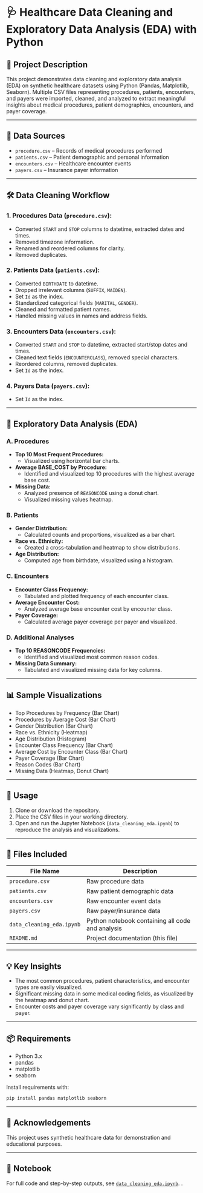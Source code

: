 # 🩺 Healthcare Data Cleaning and Exploratory Data Analysis (EDA) with Python

## 📂 Project Description
This project demonstrates data cleaning and exploratory data analysis (EDA) on synthetic healthcare datasets using Python (Pandas, Matplotlib, Seaborn). Multiple CSV files representing procedures, patients, encounters, and payers were imported, cleaned, and analyzed to extract meaningful insights about medical procedures, patient demographics, encounters, and payer coverage.

---

## 📁 Data Sources

- `procedure.csv` – Records of medical procedures performed
- `patients.csv` – Patient demographic and personal information
- `encounters.csv` – Healthcare encounter events
- `payers.csv` – Insurance payer information

---

## 🛠️ Data Cleaning Workflow

### 1. **Procedures Data (`procedure.csv`):**
- Converted `START` and `STOP` columns to datetime, extracted dates and times.
- Removed timezone information.
- Renamed and reordered columns for clarity.
- Removed duplicates.

### 2. **Patients Data (`patients.csv`):**
- Converted `BIRTHDATE` to datetime.
- Dropped irrelevant columns (`SUFFIX`, `MAIDEN`).
- Set `Id` as the index.
- Standardized categorical fields (`MARITAL`, `GENDER`).
- Cleaned and formatted patient names.
- Handled missing values in names and address fields.

### 3. **Encounters Data (`encounters.csv`):**
- Converted `START` and `STOP` to datetime, extracted start/stop dates and times.
- Cleaned text fields (`ENCOUNTERCLASS`), removed special characters.
- Reordered columns, removed duplicates.
- Set `Id` as the index.

### 4. **Payers Data (`payers.csv`):**
- Set `Id` as the index.

---

## 🔎 Exploratory Data Analysis (EDA)

### **A. Procedures**
- **Top 10 Most Frequent Procedures:**  
  - Visualized using horizontal bar charts.
- **Average BASE_COST by Procedure:**  
  - Identified and visualized top 10 procedures with the highest average base cost.
- **Missing Data:**  
  - Analyzed presence of `REASONCODE` using a donut chart.
  - Visualized missing values heatmap.

### **B. Patients**
- **Gender Distribution:**  
  - Calculated counts and proportions, visualized as a bar chart.
- **Race vs. Ethnicity:**  
  - Created a cross-tabulation and heatmap to show distributions.
- **Age Distribution:**  
  - Computed age from birthdate, visualized using a histogram.

### **C. Encounters**
- **Encounter Class Frequency:**  
  - Tabulated and plotted frequency of each encounter class.
- **Average Encounter Cost:**  
  - Analyzed average base encounter cost by encounter class.
- **Payer Coverage:**  
  - Calculated average payer coverage per payer and visualized.

### **D. Additional Analyses**
- **Top 10 REASONCODE Frequencies:**  
  - Identified and visualized most common reason codes.
- **Missing Data Summary:**  
  - Tabulated and visualized missing data for key columns.

---

## 📊 Sample Visualizations

- Top Procedures by Frequency (Bar Chart)
- Procedures by Average Cost (Bar Chart)
- Gender Distribution (Bar Chart)
- Race vs. Ethnicity (Heatmap)
- Age Distribution (Histogram)
- Encounter Class Frequency (Bar Chart)
- Average Cost by Encounter Class (Bar Chart)
- Payer Coverage (Bar Chart)
- Reason Codes (Bar Chart)
- Missing Data (Heatmap, Donut Chart)

---

## 📝 Usage

1. Clone or download the repository.
2. Place the CSV files in your working directory.
3. Open and run the Jupyter Notebook (`data_cleaning_eda.ipynb`) to reproduce the analysis and visualizations.

---

## 📁 Files Included

| File Name                 | Description                                      |
|---------------------------|--------------------------------------------------|
| `procedure.csv`           | Raw procedure data                               |
| `patients.csv`            | Raw patient demographic data                     |
| `encounters.csv`          | Raw encounter event data                         |
| `payers.csv`              | Raw payer/insurance data                         |
| `data_cleaning_eda.ipynb` | Python notebook containing all code and analysis |
| `README.md`               | Project documentation (this file)                |

---

## 💡 Key Insights

- The most common procedures, patient characteristics, and encounter types are easily visualized.
- Significant missing data in some medical coding fields, as visualized by the heatmap and donut chart.
- Encounter costs and payer coverage vary significantly by class and payer.

---

## 📦 Requirements

- Python 3.x
- pandas
- matplotlib
- seaborn

Install requirements with:
```bash
pip install pandas matplotlib seaborn
```

---

## 🤝 Acknowledgements

This project uses synthetic healthcare data for demonstration and educational purposes.

---

## 📓 Notebook

For full code and step-by-step outputs, see [`data_cleaning_eda.ipynb`](./data_cleaning_eda.ipynb).
.
